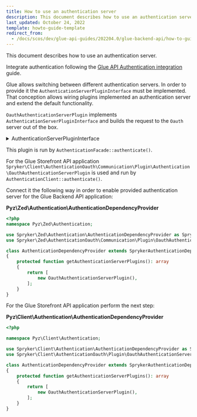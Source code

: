 ```yaml
---
title: How to use an authentication server
description: This document describes how to use an authentication server.
last_updated: October 24, 2022
template: howto-guide-template
redirect_from:
  - /docs/scos/dev/glue-api-guides/202204.0/glue-backend-api/how-to-guides/using-authentication-server.html
---
```


This document describes how to use an authentication server.

Integrate authentication following the [Glue API Authentication integration](/docs/scos/dev/technical-enhancement-integration-guides/glue-authentication-integration.html) guide.

Glue allows switching between different authentication servers. In order to provide it the `AuthenticationServerPluginInterface` must be implemented.
That conception allows wiring plugins implemented an authentication server and extend the default functionality. 

`OauthAuthenticationServerPlugin` implements `AuthenticationServerPluginInterface` and builds the request to the `Oauth` server out of the box.

<details><summary markdown='span'>AuthenticationServerPluginInterface</summary>

```php
<?php

/**
 * Copyright © 2016-present Spryker Systems GmbH. All rights reserved.
 * Use of this software requires acceptance of the Evaluation License Agreement. See LICENSE file.
 */

namespace Spryker\Zed\AuthenticationOauth\Communication\Plugin\Authentication;

use Generated\Shared\Transfer\GlueAuthenticationRequestTransfer;
use Generated\Shared\Transfer\GlueAuthenticationResponseTransfer;
use Spryker\Shared\AuthenticationExtension\Dependency\Plugin\AuthenticationServerPluginInterface;
use Spryker\Zed\Kernel\Communication\AbstractPlugin;

/**
 * @method \Spryker\Zed\AuthenticationOauth\Business\AuthenticationOauthFacadeInterface getFacade()
 * @method \Spryker\Zed\AuthenticationOauth\AuthenticationOauthConfig getConfig()
 */
class OauthAuthenticationServerPlugin extends AbstractPlugin implements AuthenticationServerPluginInterface
{
    /**
     * @see \Spryker\Glue\GlueBackendApiApplication\Plugin\GlueApplication\ApplicationIdentifierRequestBuilderPlugin::GLUE_BACKEND_API_APPLICATION
     *
     * @var string
     */
    protected const GLUE_BACKEND_API_APPLICATION = 'GLUE_BACKEND_API_APPLICATION';

    /**
     * {@inheritDoc}
     *  - Checks whether the requested application context equals to GlueBackendApiApplication.
     *
     * @api
     *
     * @param \Generated\Shared\Transfer\GlueAuthenticationRequestTransfer $glueAuthenticationRequestTransfer
     *
     * @return bool
     */
    public function isApplicable(GlueAuthenticationRequestTransfer $glueAuthenticationRequestTransfer): bool
    {
        return $glueAuthenticationRequestTransfer->getRequestContextOrFail()->getRequestApplication() === static::GLUE_BACKEND_API_APPLICATION;
    }

    /**
     * {@inheritDoc}
     * - Makes request to proccess access token.
     * - Builds `GlueAuthenticationResponseTransfer` with proper access token if the credentials are valid.
     *
     * @api
     *
     * @param \Generated\Shared\Transfer\GlueAuthenticationRequestTransfer $glueAuthenticationRequestTransfer
     *
     * @return \Generated\Shared\Transfer\GlueAuthenticationResponseTransfer
     */
    public function authenticate(GlueAuthenticationRequestTransfer $glueAuthenticationRequestTransfer): GlueAuthenticationResponseTransfer
    {
         return $this->getFacade()->authenticate($glueAuthenticationRequestTransfer);
    }
}

```
</details>

This plugin is run by `AuthenticationFacade::authenticate()`. 

For the Glue Storefront API application `Spryker\Client\AuthenticationOauth\Communication\Plugin\Authentication\OauthAuthenticationServerPlugin` is used and run by `AuthenticationClient::authenticate()`.

Connect it the following way in order to enable provided authentication server for the Glue Backend API application:

**Pyz\Zed\Authentication\AuthenticationDependencyProvider**

```php
<?php
namespace Pyz\Zed\Authentication;

use Spryker\Zed\Authentication\AuthenticationDependencyProvider as SprykerAuthenticationDependencyProvider;
use Spryker\Zed\AuthenticationOauth\Communication\Plugin\OauthAuthenticationServerPlugin;

class AuthenticationDependencyProvider extends SprykerAuthenticationDependencyProvider
{
    protected function getAuthenticationServerPlugins(): array
    {
        return [
            new OauthAuthenticationServerPlugin(),
        ];
    }
}
```

For the Glue Storefront API application perform the next step:

**Pyz\Client\Authentication\AuthenticationDependencyProvider**

```php
<?php

namespace Pyz\Client\Authentication;

use Spryker\Client\Authentication\AuthenticationDependencyProvider as SprykerAuthenticationDependencyProvider;
use Spryker\Client\AuthenticationOauth\Plugin\OauthAuthenticationServerPlugin;

class AuthenticationDependencyProvider extends SprykerAuthenticationDependencyProvider
{
    protected function getAuthenticationServerPlugins(): array
    {
        return [
            new OauthAuthenticationServerPlugin(),
        ];
    }
}
```


